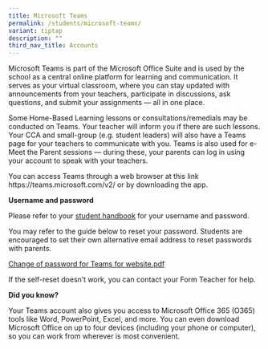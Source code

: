 ```yaml
---
title: Microsoft Teams
permalink: /students/microsoft-teams/
variant: tiptap
description: ""
third_nav_title: Accounts
---
```

<p>Microsoft Teams is part of the Microsoft Office Suite and is used by the
school as a central online platform for learning and communication. It
serves as your virtual classroom, where you can stay updated with announcements
from your teachers, participate in discussions, ask questions, and submit
your assignments — all in one place.</p>
<p>Some Home-Based Learning lessons or consultations/remedials may be conducted
on Teams. Your teacher will inform you if there are such lessons. Your
CCA and small-group (e.g. student leaders) will also have a Teams page
for your teachers to communicate with you. Teams is also used for e-Meet
the Parent sessions — during these, your parents can log in using your
account to speak with your teachers.</p>
<p>You can access Teams through a web browser at this link <a rel="noopener noreferrer nofollow" target="_blank">https://teams.microsoft.com/v2/</a> or
by downloading the app.</p>
<p><strong>Username and password</strong>
</p>
<p>Please refer to your <u>student handbook</u> for your username and password.</p>
<p>You may refer to the guide below to reset your password. Students are
encouraged to set their own alternative email address to reset passwords
with parents.</p>
<p><a href="https://www.fmsp.moe.edu.sg/files/Change%20of%20password%20for%20Teams%20for%20website.pdf" rel="noopener noreferrer nofollow" target="_blank">Change of password for Teams for website.pdf</a>
</p>
<p>If the self-reset doesn’t work, you can contact your Form Teacher for
help.</p>
<p><strong>Did you know?</strong>
</p>
<p>Your Teams account also gives you access to Microsoft Office 365 (O365)
tools like Word, PowerPoint, Excel, and more. You can even download Microsoft
Office on up to four devices (including your phone or computer), so you
can work from wherever is most convenient.</p>